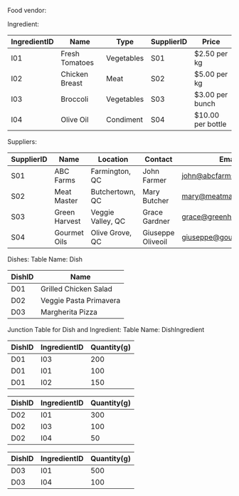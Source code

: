 Food vendor:

Ingredient:

| IngredientID | Name           | Type       | SupplierID | Price             |
| ------------ | -------------- | ---------- | ---------- | ----------------- |
| I01          | Fresh Tomatoes | Vegetables | S01        | $2.50 per kg      |
| I02          | Chicken Breast | Meat       | S02        | $5.00 per kg      |
| I03          | Broccoli       | Vegetables | S03        | $3.00 per bunch   |
| I04          | Olive Oil      | Condiment  | S04        | $10.00 per bottle |

Suppliers:

| SupplierID | Name          | Location          | Contact           | Email                    |
| ---------- | ------------- | ----------------- | ----------------- | ------------------------ |
| S01        | ABC Farms     | Farmington, QC    | John Farmer       | john@abcfarms.com        |
| S02        | Meat Master   | Butchertown, QC   | Mary Butcher      | mary@meatmaster.com      |
| S03        | Green Harvest | Veggie Valley, QC | Grace Gardner     | grace@greenharvest.com   |
| S04        | Gourmet Oils  | Olive Grove, QC   | Giuseppe Oliveoil | giuseppe@gourmetoils.com |

Dishes:
Table Name: Dish

| DishID | Name                   |
| ------ | ---------------------- |
| D01    | Grilled Chicken Salad  |
| D02    | Veggie Pasta Primavera |
| D03    | Margherita Pizza       |

Junction Table for Dish and Ingredient:
Table Name: DishIngredient

| DishID | IngredientID | Quantity(g) |
| ------ | ------------ | ----------- |
| D01    | I03          | 200         |
| D01    | I01          | 100         |
| D01    | I02          | 150         |

| DishID | IngredientID | Quantity(g) |
| ------ | ------------ | ----------- |
| D02    | I01          | 300         |
| D02    | I03          | 100         |
| D02    | I04          | 50          |

| DishID | IngredientID | Quantity(g) |
| ------ | ------------ | ----------- |
| D03    | I01          | 500         |
| D03    | I04          | 100         |
